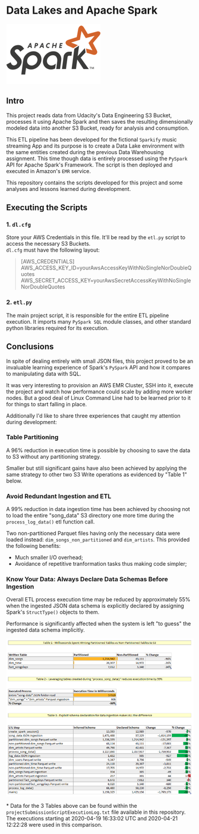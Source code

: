 # Data Lakes and Apache Spark  
  
![Apache Spark Logo](<apacheSparkLogo.png>)  

## Intro

This project reads data from Udacity's Data Engineering S3 Bucket, processes it using Apache Spark and then saves the resulting dimensionally modeled data into another S3 Bucket, ready for analysis and consumption.  

This ETL pipeline has been developed for the fictional `Sparkify` music streaming App and its purpose is to create a Data Lake environment with the same entities created during the previous Data Warehousing assignment. This time though data is entirely processed using the `PySpark` API for Apache Spark's Framework. The script is then deployed and executed in Amazon's `EMR` service.
  
This repository contains the scripts developed for this project and some analyses and lessons learned during development.  
  
##  Executing the Scripts
  
### 1. `dl.cfg`

Store your AWS Credentials in this file. 
It'll be read by the `etl.py` script to access the necessary S3 Buckets.  
`dl.cfg` must have the following layout:

>[AWS_CREDENTIALS]  
>AWS_ACCESS_KEY_ID=yourAwsAccessKeyWithNoSingleNorDoubleQuotes  
>AWS_SECRET_ACCESS_KEY=yourAwsSecretAccessKeyWithNoSingleNorDoubleQuotes  

### 2. `etl.py`  
  
The main project script, it is responsible for the entire ETL pipeline execution. It imports many `PySpark SQL` module classes, and other standard python libraries required for its execution.  
  
## Conclusions  

In spite of dealing entirely with small JSON files, this project proved to be an invaluable learning experience of Spark's `PySpark` API and how it compares to manipulating data with SQL.  
  
It was very interesting to provision an AWS EMR Cluster, SSH into it, execute the project and watch how performance could scale by adding more worker nodes. But a good deal of Linux Command Line had to be learned prior to it for things to start falling in place.  
  
Additionally I'd like to share three experiences that caught my attention during development:
  
### Table Partitioning  

A 96% reduction in execution time is possible by choosing to save the data to S3 without any partitioning strategy.  
  
Smaller but still significant gains have also been achieved by applying the same strategy to other two S3 Write operations as evidenced by "Table 1" below.

### Avoid Redundant Ingestion and ETL  

 A 99% reduction in data ingestion time has been achieved by choosing not to load the entire "song_data" S3 directory one more time during the `process_log_data()` etl function call.

 Two non-partitioned Parquet files having only the necessary data were loaded instead: `dim_songs_non_partitioned` and `dim_artists`. This provided the following benefits:  

 * Much smaller I/O overhead;
 * Avoidance of repetitive tranformation tasks thus making code simpler;  

### Know Your Data: Always Declare Data Schemas Before Ingestion  

Overall ETL process execution time may be reduced by approximately 55% when the ingested JSON data schema is explicitly declared by assigning Spark's `StructType()` objects to them.  
  
Performance is significantly affected when the system is left "to guess" the ingested data schema implicitly.

![Execution Comparisons](<etlScriptExecutionAnalysis.PNG>)  

\* Data for the 3 Tables above can be found within the `projectSubmissionScriptExecutionLog.txt` file available in this repository. The executions starting at 2020-04-19 16:33:02 UTC and 2020-04-21 12:22:28 were used in this comparison.